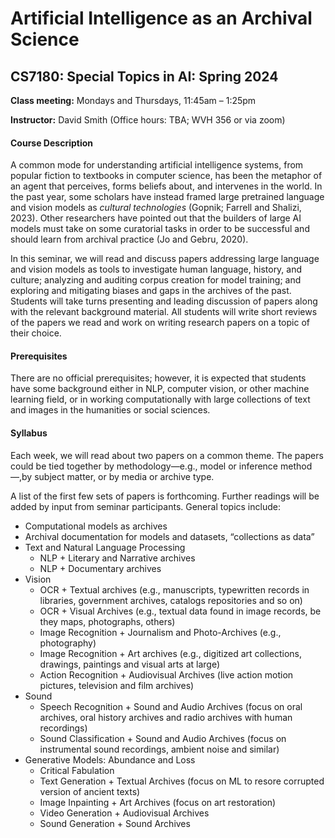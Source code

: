# Artificial Intelligence as an Archival Science
## CS7180: Special Topics in AI: Spring 2024

**Class meeting:** Mondays and Thursdays, 11:45am &ndash; 1:25pm

**Instructor:** David Smith (Office hours: TBA; WVH 356 or via zoom)

#### Course Description

A common mode for understanding artificial intelligence systems, from popular fiction to textbooks in computer science, has been the metaphor of an agent that perceives, forms beliefs about, and intervenes in the world. In the past year, some scholars have instead framed large pretrained language and vision models as _cultural technologies_ (Gopnik; Farrell and Shalizi, 2023). Other researchers have pointed out that the builders of large AI models must take on some curatorial tasks in order to be successful and should learn from archival practice (Jo and Gebru, 2020).

In this seminar, we will read and discuss papers addressing large language and vision models as tools to investigate human language, history, and culture; analyzing and auditing corpus creation for model training; and exploring and mitigating biases and gaps in the archives of the past.  Students will take turns presenting and leading discussion of papers along with the relevant background material. All students will write short reviews of the papers we read and work on writing research papers on a topic of their choice.

#### Prerequisites

There are no official prerequisites; however, it is expected that students have some background either in NLP, computer vision, or other machine learning field, or in working computationally with large collections of text and images in the humanities or social sciences.

#### Syllabus

Each week, we will read about two papers on a common theme. The papers could be tied together by methodology&mdash;e.g., model or inference method&mdash;,by subject matter, or by media or archive type.

A list of the first few sets of papers is forthcoming. Further readings will be added by input from seminar participants.  General topics include:

* Computational models as archives
* Archival documentation for models and datasets, &ldquo;collections as data&rdquo;
* Text and Natural Language Processing
  - NLP + Literary and Narrative archives
  - NLP + Documentary archives
* Vision
  - OCR + Textual archives (e.g., manuscripts, typewritten records in libraries, government archives, catalogs repositories and so on)
  - OCR + Visual Archives (e.g., textual data found in image records, be they maps, photographs, others)
  - Image Recognition + Journalism and Photo-Archives (e.g., photography)
  - Image Recognition + Art archives (e.g., digitized art collections, drawings, paintings and visual arts at large)
  - Action Recognition + Audiovisual Archives (live action motion pictures, television and film archives)
* Sound
  - Speech Recognition + Sound and Audio Archives (focus on oral archives, oral history archives and radio archives with human recordings)
  - Sound Classification + Sound and Audio Archives (focus on instrumental sound recordings, ambient noise and similar)
* Generative Models: Abundance and Loss
  - Critical Fabulation
  - Text Generation + Textual Archives (focus on ML to resore corrupted version of ancient texts)
  - Image Inpainting + Art Archives (focus on art restoration)
  - Video Generation + Audiovisual Archives
  - Sound Generation + Sound Archives
